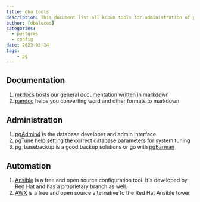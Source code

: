 ```yaml
---
title: dba tools
description: This document list all known tools for administration of postgresql
author: [dbalucas]
categories:
  - postgres
  - config
date: 2023-03-14
tags:
    - pg
---
```


## Documentation

1. [mkdocs](https://squidfunk.github.io/mkdocs-material/) hosts our general documentation written in markdown
2. [pandoc](https://pandoc.org/installing.html) helps you converting word and other formats to markdown

## Administration

1. [pgAdmin4](https://pgadmin.org) is the database developer and admin interface.
2. pgTune help setting the correct database parameters for system tuning
3. pg_basebackup is a good backup solutions or go with [pgBarman](../backup/setup_barman.md)

## Automation

1. [Ansible](https://github.com/ansible) is a free and open source configuration tool. It's developed by Red Hat and has a proprietary branch as well. 
2. [AWX](https://github.com/ansible/awx) is a free and open source alternative to the Red Hat Ansible tower. 